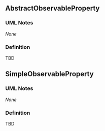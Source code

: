 ## AbstractObservableProperty

### UML Notes

*None*

### Definition

TBD


## SimpleObservableProperty

### UML Notes

*None*

### Definition

TBD
